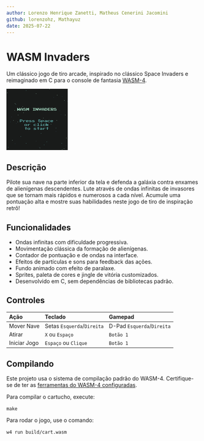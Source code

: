 ```yaml
---
author: Lorenzo Henrique Zanetti, Matheus Cenerini Jacomini
github: lorenzohz, Mathayuz
date: 2025-07-22
---
```


# WASM Invaders

Um clássico jogo de tiro arcade, inspirado no clássico Space Invaders e reimaginado em C para o console de fantasia [WASM-4](https://wasm4.org).

![Gameplay Screenshot](wasminvaders.png)


## Descrição

Pilote sua nave na parte inferior da tela e defenda a galáxia contra enxames de alienígenas descendentes. Lute através de ondas infinitas de invasores que se tornam mais rápidos e numerosos a cada nível. Acumule uma pontuação alta e mostre suas habilidades neste jogo de tiro de inspiração retrô!

## Funcionalidades

-   Ondas infinitas com dificuldade progressiva.
-   Movimentação clássica da formação de alienígenas.
-   Contador de pontuação e de ondas na interface.
-   Efeitos de partículas e sons para feedback das ações.
-   Fundo animado com efeito de paralaxe.
-   Sprites, paleta de cores e jingle de vitória customizados.
-   Desenvolvido em C, sem dependências de bibliotecas padrão.

## Controles

| Ação          | Teclado                | Gamepad            |
| :------------ | :--------------------- | :----------------- |
| Mover Nave    | Setas `Esquerda`/`Direita` | D-Pad `Esquerda`/`Direita` |
| Atirar        | `X` ou `Espaço`        | `Botão 1`          |
| Iniciar Jogo  | `Espaço` ou `Clique`   | `Botão 1`          |

## Compilando

Este projeto usa o sistema de compilação padrão do WASM-4. Certifique-se de ter as [ferramentas do WASM-4 configuradas](https://wasm4.org/docs/getting-started/setup?code-lang=c#quickstart).

Para compilar o cartucho, execute:

```shell
make
```

Para rodar o jogo, use o comando:

```shell
w4 run build/cart.wasm
```
